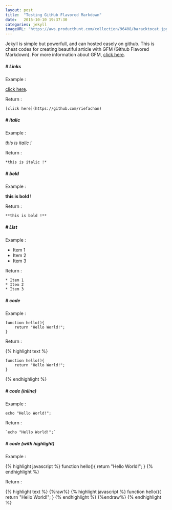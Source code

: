 ```yaml
---
layout: post
title:  "Testing GitHub Flavored Markdown"
date:   2015-10-10 19:37:30
categories: jekyll
imageURL: "https://aws.producthunt.com/collection/96408/baracktocat.jpg"
---
```

Jekyll is simple but powerfull, and can hosted easely on github.
This is cheat codes for creating beautiful article with GFM (Github Flavored Markdown).
For more information about GFM, [click here](https://help.github.com/articles/github-flavored-markdown/).

##### # Links

Example :

[click here](https://github.com/riefachan).

Return :

```
[click here](https://github.com/riefachan)
```


##### # italic

Example :

*this is italic !*

Return :

```
*this is italic !*
```


##### # bold

Example :

**this is bold !**

Return :

```
**this is bold !**
```


##### # List

Example :

* Item 1
* Item 2
* Item 3

Return :

```
* Item 1
* Item 2
* Item 3
```


##### # code

Example :

```
function hello(){
	return "Hello World!";
}
```

Return :

{% highlight text %}
```
function hello(){
	return "Hello World!";
}
```
{% endhighlight %}


##### # code (inline)

Example :

`echo "Hello World!";`

Return :

````
`echo "Hello World!";`
````


##### # code (with highlight)

Example :

{% highlight javascript %}
function hello(){
	return "Hello World!";
}
{% endhighlight %}

Return :

{% highlight text %}
{%raw%}
{% highlight javascript %}
function hello(){
	return "Hello World!";
}
{% endhighlight %}
{%endraw%}
{% endhighlight %}
